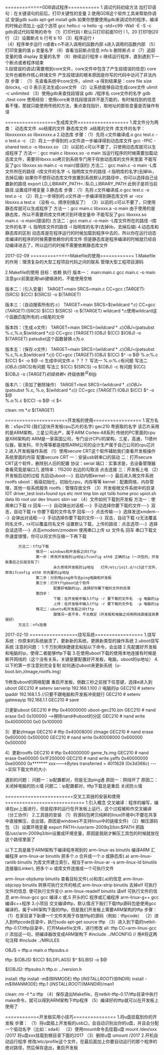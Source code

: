 =============GDB调试程序===========
1.调试代码初级方法
     加打印语句：在关键语句的前后，打印关键性的变量
2.使用GDB这个软件工具来帮助你调试
     安装gdb  sudo apt-get install gdb
     如果你想要使用gdb来调试你的程序，编译的时候必须加上-g这个选项
             gcc hello.c -o hello -g 
                                  -std=c99
                                  -Wall
                                  -E
                                  -S
                                  -c
     gdb调试代码常用的命令
       （1）打印代码
              l          默认只打印前面10行
              l  1，20   打印1到20行
       （2）设置断点
              b  行号    b  10
       （3）程序运行
              r  
       （4）程序单步运行
              n或者s
              n不进入调用的函数内部
              s进入调用的函数内部
       （5）打印变量的值
              p 变量名字
       （6）查看当前断点信息
              info b
            删除断点
              d 
       （7）追踪变量的值
            display 变量的名字
       （8）继续运行程序
              c   继续运行程序，直到遇到下一个断点或者程序结束                         
3.段错误的调试(需要用到core文件，core文件中包含了产生段错误的信息)
        core文件也被称作核心转储文件
        产生段错误的根本原因是你写的代码中访问了非法内存
        步骤：
              （1）先查看系统中core文件，ulimit -a
                    得到结果是：core file size          (blocks, -c) 0  表示无法生成core文件
              （2）让系统能够自动生成core文件
                    ulimit -c unlimited
              （3）使用gdb来查找段错误
                    gdb ./程序名  core文件的名字
                    gdb ./test  core
       使用经验：使用core来寻找段错误并不是万能的，有时候找到的信息看不懂，那就只能使用传统的方法，重点查找指针，取地址的那些变量是否操作有误


==================生成库文件==================
1.库文件分为两类：
     动态库文件   .so结尾的文件
     静态库文件   .a结尾的文件
  库文件的名字：
     libxxxxxxx.so
     libxxxxxx.a
2.动态库
     步骤：（1）先将.c文件编译成.o    gcc test.c -o test.o -c
           （2）将上一步得到的.o文件进一步编译得到动态库文件
                  gcc -fPIC -shared test.o -o libxxxx.so
           （3）以前的.c可以不要了，只使用动态库就可以生成程序了
                  方法一：gcc  main.c libxxxx.so -o main  当运行程序的时候需要加载动态库文件，需要将libxxx.so拷贝到系统专门用于存放动态库的文件夹里面
                          不能写反了gcc libxxxx.so main.c -o main(错误的)
                  方法二：gcc main.c -o main  -L库文件所在的路径   -l库文件的名字
                                -L  指明库文件的路径
                                -l  指明库的名字(去掉lib，去掉后缀)
                  如果你不想将动态库文件放置到系统默认的路径中，你可以选择自己设置新的路径
                     export LD_LIBRARY_PATH=.:$LD_LIBRARY_PATH   此例子是将当前路径.设置成环境变量
3.静态库
    步骤：（1）先将.c文件编译成.o    gcc test.c -o test.o -c
          （2）将上一步得到的.o文件进一步编译得到静态库文件
                  ar -rcv libxxxx.a test.o   （没有-o，顺序别搞反了）
          （3）以前的.c可以不要了，只使用静态库就可以生成程序了
                  方法一：gcc  main.c libxxxx.a -o main     由于使用的是静态库，所以不需要将库文件拷贝到环境变量中
                          不能写反了gcc libxxxx.so main.c -o main(错误的)
                  方法二：gcc main.c -o main  -L库文件所在的路径   -l库文件的名字
                                -L  指明库文件的路径
                                -l  指明库的名字(去掉lib，去掉后缀)
4.动态库和静态库的区别
     动态库是在程序运行的时候加载到程序中去的，所以你在运行动态库编译的程序的时候需要依赖你的库文件
     但是静态库是程序编译的时候就已经自动编译进去了，所以运行的时候不需要依赖静态库文件

2017-02-09
==============Makefile的使用============
1.Makefile的作用：理清复杂的大型工程项目代码之间的联系
                  管理大型工程项目源码

2.Makefile的使用
目标：依赖
     执行
版本一：
     main:main.c
     	gcc main.c -o main
     注意gcc前面是用tab键缩进的，不能使用空格   

版本二：（引入变量）
TARGET=main
SRCS=main.c 
CC=gcc
$(TARGET):$(SRCS)
	$(CC) $(SRCS) -o $(TARGET)
    
版本三：（自动搜索所有的.c）
TARGET=main
SRCS=$(wildcard *.c) 
CC=gcc
$(TARGET):$(SRCS)
	$(CC) $(SRCS) -o $(TARGET)
wildcard *.c使用wildcard这个函数匹配所有的.c结尾的文件

版本四：（生成.o文件）
TARGET=main
SRCS=$(wildcard *.c) 
OBJ=$(patsubst %.c,%.o,$(wildcard *.c))
CC=gcc
$(TARGET):$(OBJ)
	$(CC) $(OBJ) -o $(TARGET)
patsubst这个函数替换.c为.o

版本五：（保存.o文件）
TARGET=main
SRCS=$(wildcard *.c) 
OBJ=$(patsubst %.c,%.o,$(wildcard *.c))
CC=gcc
$(TARGET):$(OBJ)
	$(CC) $^ -o $@
%.o:%.c
	$(CC) $< -o $@ -c
生成中间文件.o ？？？
  写法一 %.o:%.c有问题
  写法二 $(OBJ):$(SRCS)有问题
  写法三 $(CC) $(SRCS) -o $(OBJ) -c  有问题
         $(CC) $(OBJ) -o $(TARGET)
初级依赖$<   终级依赖$^     目标$@

版本六：（添加了删除操作）
TARGET=test
SRCS=$(wildcard *.c)
OBJ=$(patsubst %.c, %.o, $(wildcard *.c))
CC=gcc
$(TARGET):$(OBJ)
	$(CC)  $^ -o $@  
%.o:%.c
	$(CC) -o $@ -c $< 

clean:
	rm *.o $(TARGET)

======================开发板的使用=================
1.官方名称：s5pv210   (我们这块开发板cpu芯片的名字)
            gec210    粤嵌取的名字
            该芯片采用的是ARM架构，三星公司出产，属于ARM   Cortex-A8系列
            传统的PC里面的cpu是X86架构的
            ARM是一家英国公司，专门设计CPU的架构，三星，高通，TI德州仪器，联发科，华为等等都是按照ARM公司的设计生产属于自己公司的cpu芯片
2.进入开发板操作系统
    （1）使用secure CRT这个软件辅助我们查看开发板操作系统里面的内容
           配置secure CRT
              一：安装usb转串口的驱动
              二：打开secure CRT这个软件，删除别人旧的配置
                  协议：serial
                  端口：实事求是，去设备管理器查看究竟是端口几
                  波特率：115200
                  右边的勾取消
                  点击连接
              三：开发板上电
    （2）开发板启动的过程
          先启动uboot---》启动内核kernel---》最后进入根文件系统rootfs
              uboot：板级初始化，初始化cpu，内存等等
              kernel：配置网络，内存管理，其他一些系统服务
              rootfs：管理存放文件
    （3）开发板根文件系统中的目录
IOT                 driver_test         lost+found          sys
etc                 mnt                 tmp
bin                 opt                 tslib
home                proc                upiot.sh
data                lib                 root                usr
dev                 linuxrc             sbin                var
    （4）文件如何下载到开发板
           方法一：使用串口下载
                    rz 回车----》自动弹出对话框---》手动选择你要下载的文件---》双击，自动下载
                    rx 你要下载的文件名字  回车---》点击传输---》选择发送xmdem---》会弹出对话框---》手动选择你要下载的文件---》双击，自动下载
                    rz无法覆盖同名文件，rx可以覆盖同名文件
           设置默认下载，上传的路径：点击选项---》选择会话选项---》点击xmodem/zmodem
                  使用串口上传
                    sz 文件名 回车
           串口下载文件速度很慢，你可以将文件压缩一下再下载
  
          方法二：tftp下载
                  情况一：windows和开发板之间tftp
                  第一步：修改开发板的ip地址ifconfig eth0 正确的ip（一次性的，开发板重启之后就没有了）
                          永久修改开发板的ip地址   打开/etc/init.d/rcS这个文件，修改ifconfig eth0 你先要的ip地址
                  第二步：分别用ping命令去ping电脑和开发板
                  第三步：打开tftpboot这个软件
                          配置好电脑的ip，选择好你要下载的文件的目录
                  第四步：
                          下载：在开发板中输入tftp -r 要下载的文件名  -g 电脑的ip
                          上传：在开发板中输入tftp -r 要下载的文件名  -p 电脑的ip
                  情况二：ubuntu和开发板之间tftp
                          跟情况一差不多，不太稳定（开发板和电脑之间用网线直接连效果很好）
          方法三：nfs挂载
                  
2017-02-10 
=================烧写系统=================
1.烧写系统：你原来的系统崩溃了，更新新的系统，更换新类型的操作系统
2.uboot烧写系统
   注意的问题：
   1.千万别用快捷键去粘贴以下命令，会出错
   2.先配置好开发板和电脑的ip，使得二者能够tftp下载
   3.在使用uboot下载的使用本地连接有时候是断开网线的（这个没有关系，关键是要配置好开发板，电脑，uboot的ip地址）
   4.以下的第一步注意别完全复制
如何通过uboot来更新系统（u-boot.bin,zImage,rootfs.img）

1)修改uboot的网络配置
重启开发板，倒数三秒之前按下任意键，选择e进入到uboot
GEC210 # setenv serverip 192.168.1.100   // 电脑的ip
GEC210 # setenv ipaddr 192.168.1.5  //只要不跟电脑和开发板冲突就行
GEC210 # setenv gatewayip 192.168.1.1
GEC210 # save

2)更新uboot
GEC210 # tftp 0x40000000 uboot-gec210.bin
GEC210 # nand erase 0x0 0x100000 -->擦除nand中uboot的分区
GEC210 # nand write 0x40000000 0x0 0x100000

3）更新zImage
GEC210 # tftp 0x40008000 zImage
GEC210 # nand erase 0x600000 0x500000
GEC210 # nand write 0x40008000 0x600000 0x500000

4）更新rootfs
GEC210 # tftp 0x40000000 game_fs.img
GEC210 # nand erase 0xe00000 0x1F200000
GEC210 # nand write.yaffs 0x40000000 0xe00000 0x*******
xxx--->Bytes transferred = 4011628 (0x3d366c) --->实际下载文件的大小

遇到的问题：
    问题一：ip配置都对，但是无法ping通
             原因一：网线坏了
             原因二：关闭掉电脑的防火墙
    问题二：ip配置都对，tftp下载总是重启
             关闭防火墙
    

========================交叉工具链的安装和使用============================
1.引入概念
    交叉编译：程序的编写，编译在pc上面进行，但是程序的运行在开发板上运行，这个过程被称作交叉编译（分工协作）
2.工具链的安装
    （1）将源码包拷贝纯粹的linux环境中(不要在共享中直接解压，会出错，原因是windows不支持linux中的链接文件)
    （2）解压源码包
    （3）设置环境变量
         export PATH=/usr/arm-2009q3/bin:$PATH  把路径/usr/arm-2009q3/bin设置成环境变量，原因是我刚才解压工具包的时候就放在这个路径里面了

以下工具是属于ARM架构下编译程序用到的
 arm-linux-as        binutils    编译ARM 汇编程序 
 arm-linux-ar        binutils    把多个.o 合并成一个.o 或静态库(.a) 
 arm-linux-ranlib    binutils    为库文件建立索引，相当于arm-linux-ar -s 
 arm-linux-ld        binutils    连接器(Linker), 把多个.o 或库文件连接成一个可执行文件 
                                            
 arm-linux-objdump     binutils     查看目标文件(.o)和库(.a)的信息 
 arm-linux-objcopy     binutils     转换可执行文件的格式 
 arm-linux-strip       binutils     去掉elf 可执行文件的信息. 使可执行文件变小 
 arm-linux-readelf     binutils     读elf 可执行文件的信息 
 arm-linux-gcc         gcc          编译.c 或.S 开头的C 程序或汇编程序 
 arm-linux-g++         gcc          编译c++程序 
3.小项目
 交叉编译tftp，默认情况下我们下载tftp源码包是使用gcc编译的，属于x86架构下面的tftp，但是我们开发板上需要ARM架构的tftp
   步骤：
        （1）在家目录下新建一个文件夹用于存放tftp的源码（例如：tftpcode）
        （2）进入到tftpcode目录中，执行sudo apt-get source tftp
        （3）进入到下载的netkit-tftp-0.17/tftp目录中，打开Makefile文件，进行修改
all: tftp
CC=arm-linux-gcc    // 添加这一句，把编译器改变成ARM架构下
#include ../MCONFIG  // 用#将这两句注释
#include ../MRULES

OBJS = tftp.o main.o tftpsubs.o

tftp: $(OBJS)
	$(CC) $(LDFLAGS) $^ $(LIBS) -o $@

$(OBJS): tftpsubs.h
tftp.o: ../version.h

install: tftp
	install -m$(BINMODE) tftp $(INSTALLROOT)$(BINDIR)
	install -m$(MANMODE) tftp.1 $(INSTALLROOT)$(MANDIR)/man1

clean:
	rm -f *.o tftp
          （4）保存退出Makefile，在netkit-tftp-0.17/tftp目录中执行make命令，就可以得到ARM架构下tftp程序
          （5）编译好的tftp就可以在开发板上使用了

============开发板实用小技巧===============
1.将u盘挂载到你的开发板
     步骤：
        （1）将u盘插上开发板的usb口，会自动识别出你的u盘，并且会分配一个驱动名字（比如：sda4）
        （2）使用mount命令去挂载u盘
               mount  /dev/xxx   /2017     将u盘xxx挂载到根目录下面的2017
        （3）删除u盘
               umount /2017
2.开机自动运行程序
     修改/etc/profile这个文件，在最后面加上你要自动运行的那个程序的绝对路径，然后保存退出，重启开发板
